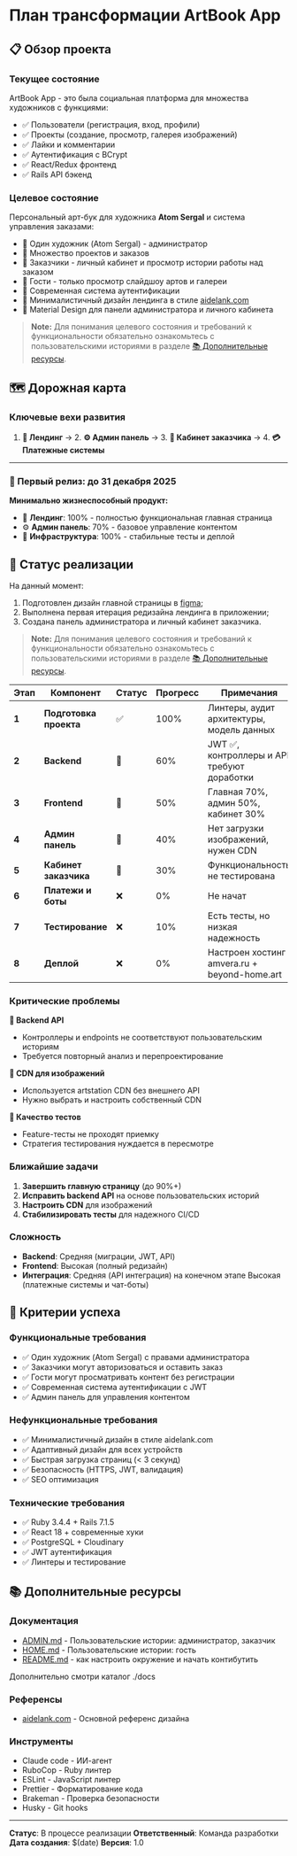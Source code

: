 # План трансформации ArtBook App

## 📋 Обзор проекта

### Текущее состояние

ArtBook App - это была социальная платформа для множества художников с функциями:

- ✅ Пользователи (регистрация, вход, профили)
- ✅ Проекты (создание, просмотр, галерея изображений)
- ✅ Лайки и комментарии
- ✅ Аутентификация с BCrypt
- ✅ React/Redux фронтенд
- ✅ Rails API бэкенд

### Целевое состояние

Персональный арт-бук для художника **Atom Sergal** и система управления заказами:

- 🎯 Один художник (Atom Sergal) - администратор
- 🎯 Множество проектов и заказов
- 🎯 Заказчики - личный кабинет и просмотр истории работы над заказом
- 🎯 Гости - только просмотр слайдшоу артов и галереи
- 🎯 Современная система аутентификации
- 🎯 Минималистичный дизайн лендинга в стиле [aidelank.com](https://aidelank.com/)
- 🎯 Material Design для панели администратора и личного кабинета

> **Note:** Для понимания целевого состояния и требований к функциональности обязательно ознакомьтесь с пользовательскими историями в разделе [📚 Дополнительные ресурсы](#-дополнительные-ресурсы).

## 🗺️ Дорожная карта

### Ключевые вехи развития

1. **🎨 Лендинг** → 2. **⚙️ Админ панель** → 3. **👤 Кабинет заказчика** → 4. **💳 Платежные системы**

---

### 🎯 Первый релиз: до 31 декабря 2025
**Минимально жизнеспособный продукт:**
- 🎨 **Лендинг**: 100% - полностью функциональная главная страница
- ⚙️ **Админ панель**: 70% - базовое управление контентом  
- 🔧 **Инфраструктура**: 100% - стабильные тесты и деплой

## 🚀 Статус реализации
На данный момент:
1. Подготовлен дизайн главной страницы в [figma](https://www.figma.com/design/2bBYuF2MmKZQflUiDZ0O45/Beyond-Home?node-id=332-6&t=05qvttvh4VYK7QBx-4);
2. Выполнена первая итерация редизайна лендинга в приложении;
3. Создана панель администратора и личный кабинет заказчика.

> **Note:** Для понимания целевого состояния и требований к функциональности обязательно ознакомьтесь с пользовательскими историями в разделе [📚 Дополнительные ресурсы](#-дополнительные-ресурсы).

| Этап | Компонент | Статус | Прогресс | Примечания |
|------|-----------|--------|----------|------------|
| **1** | **Подготовка проекта** | ✅ | 100% | Линтеры, аудит архитектуры, модель данных |
| **2** | **Backend** | 🔄 | 60% | JWT ✅, контроллеры и API требуют доработки |
| **3** | **Frontend** | 🔄 | 50% | Главная 70%, админ 50%, кабинет 30% |
| **4** | **Админ панель** | 🔄 | 40% | Нет загрузки изображений, нужен CDN |
| **5** | **Кабинет заказчика** | 🔄 | 30% | Функциональность не тестирована |
| **6** | **Платежи и боты** | ❌ | 0% | Не начат |
| **7** | **Тестирование** | ❌ | 10% | Есть тесты, но низкая надежность |
| **8** | **Деплой** | ❌ | 0% | Настроен хостинг amvera.ru + beyond-home.art |

### Критические проблемы

**🔴 Backend API**
- Контроллеры и endpoints не соответствуют пользовательским историям
- Требуется повторный анализ и перепроектирование

**🔴 CDN для изображений**  
- Используется artstation CDN без внешнего API
- Нужно выбрать и настроить собственный CDN

**🔴 Качество тестов**
- Feature-тесты не проходят приемку
- Стратегия тестирования нуждается в пересмотре

### Ближайшие задачи

1. **Завершить главную страницу** (до 90%+)
2. **Исправить backend API** на основе пользовательских историй  
3. **Настроить CDN** для изображений
4. **Стабилизировать тесты** для надежного CI/CD

### Сложность

- **Backend**: Средняя (миграции, JWT, API)
- **Frontend**: Высокая (полный редизайн)
- **Интеграция**: Средняя (API интеграция) на конечном этапе Высокая (платежные системы и чат-боты)

## 🎯 Критерии успеха

### Функциональные требования

- ✅ Один художник (Atom Sergal) с правами администратора
- ✅ Заказчики могут авторизоваться и оставить заказ
- ✅ Гости могут просматривать контент без регистрации
- ✅ Современная система аутентификации с JWT
- ✅ Админ панель для управления контентом

### Нефункциональные требования

- ✅ Минималистичный дизайн в стиле aidelank.com
- ✅ Адаптивный дизайн для всех устройств
- ✅ Быстрая загрузка страниц (< 3 секунд)
- ✅ Безопасность (HTTPS, JWT, валидация)
- ✅ SEO оптимизация

### Технические требования

- ✅ Ruby 3.4.4 + Rails 7.1.5
- ✅ React 18 + современные хуки
- ✅ PostgreSQL + Cloudinary
- ✅ JWT аутентификация
- ✅ Линтеры и тестирование

## 📚 Дополнительные ресурсы

### Документация

- [ADMIN.md](https://github.com/halconel/art-book-app/blob/master/.claude/ADMIN.md#пользовательские-истории) - Пользовательские истории: администратор, заказчик
- [HOME.md](https://github.com/halconel/art-book-app/blob/master/.claude/HOME.md#пользовательские-истории) - Пользовательские истории: гость
- [README.md](./README.md) - как настроить окружение и начать контибутить

Дополнительно смотри каталог ./docs

### Референсы

- [aidelank.com](https://aidelank.com/) - Основной референс дизайна

### Инструменты

- Claude code - ИИ-агент
- RuboCop - Ruby линтер
- ESLint - JavaScript линтер
- Prettier - Форматирование кода
- Brakeman - Проверка безопасности
- Husky - Git hooks

---

**Статус**: В процессе реализации
**Ответственный**: Команда разработки
**Дата создания**: $(date)
**Версия**: 1.0
